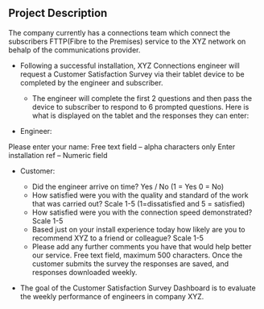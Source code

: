 ## Project Description
The company currently has a connections team which connect the subscribers FTTP(Fibre to the Premises) service to the XYZ network on behalp of the communications provider.
- Following a successful installation, XYZ Connections engineer will request a Customer Satisfaction Survey via their tablet device to be completed by the engineer and subscriber.
  - The engineer will complete the first 2 questions and then pass the device to subscriber to respond to 6 prompted questions. Here is what is displayed on the tablet and the responses they can enter: 

- Engineer:

Please enter your name: Free text field – alpha characters only
Enter installation ref – Numeric field
- Customer:

  - Did the engineer arrive on time? Yes / No (1 = Yes 0 = No)
  - How satisfied were you with the quality and standard of the work that was carried out? Scale 1-5 (1=dissatisfied and 5 = satisfied)
  - How satisfied were you with the connection speed demonstrated? Scale 1-5
  - Based just on your install experience today how likely are you to recommend XYZ to a friend or colleague? Scale 1-5
  - Please add any further comments you have that would help better our service. Free text field, maximum 500 characters.
Once the customer submits the survey the responses are saved, and responses downloaded weekly.

- The goal of the Customer Satisfaction Survey Dashboard is to evaluate the weekly performance of engineers in company XYZ.

